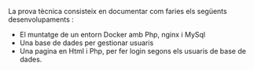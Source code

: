 La prova tècnica consisteix en documentar com faries els següents desenvolupaments : 

- El muntatge de un entorn Docker amb Php, nginx i MySql 
- Una base de dades per gestionar usuaris
- Una pagina en Html i Php, per fer login segons els usuaris de base de dades.

